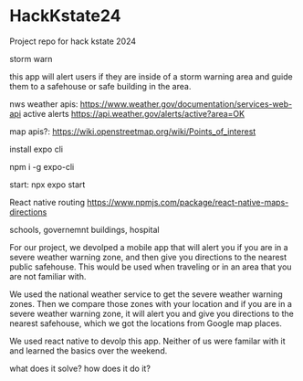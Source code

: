 # HackKstate24
Project repo for hack kstate 2024

storm warn 

this app will alert users if they are inside of a storm warning area and guide them to a safehouse or safe building in the area.

nws weather apis:
https://www.weather.gov/documentation/services-web-api
active alerts
https://api.weather.gov/alerts/active?area=OK

map apis?:
https://wiki.openstreetmap.org/wiki/Points_of_interest


install expo cli

npm i -g expo-cli

start: npx expo start

React native routing
https://www.npmjs.com/package/react-native-maps-directions

schools, governemnt buildings, hospital


For our project, we devolped a mobile app that will alert you if you are in a severe weather warning
zone, and then give you directions to the nearest public safehouse. This would be used when traveling
or in an area that you are not familiar with.

We used the national weather service to get the severe weather warning zones. Then we compare those zones with your location and if you are in a severe weather warning zone, it will alert you and give you directions to the nearest safehouse, which we got the locations from Google map places.

We used react native to devolp this app. Neither of us were familar with it and learned the basics over the weekend. 

what does it solve? 
how does it do it?